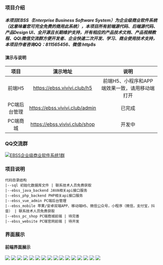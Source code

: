 ### 项目介绍
##### 本项目EBSS（Enterprise Business  Software System）为企业级商业软件系统（这意味着您可完全免费的商用此系统），本项目所有前端源代码、后端源代码、产品Design UI、全开源且长期维护支持，并有相应的产品技术文档、产品视频教程、QQ\微信交流群方便开发者、企业快速二次开发、学习、商业使用技术支持，本项目作者咨询QQ：811565456、微信:http8s


#### 演示与说明
|  项目   | 演示地址 | 说明 |
|  :----:  | :----:  | :----:|
| 前端H5  | https://ebss.vivivi.club/h5| 前端H5、小程序和APP端效果一致，请用移动端打开 |
| PC端后台管理  | 	https://ebss.vivivi.club/admin| 已完成 |
| PC端商城  | https://ebss.vivivi.club/shop| 开发中 |


### QQ交流群
<a target="_blank" href="https://qm.qq.com/q/oIcEqjRxOo"><img border="0" src="https://img.shields.io/badge/%E7%82%B9%E5%87%BB%E5%8A%A0%E5%85%A5qq%E7%BE%A4-518242165-red.svg" alt="EBSS企业级商业软件系统1群" title="EBSS企业级商业软件系统1群"></a>

### 项目说明

```
代码目录结构
|--sql 初始化数据库文件 | 联系技术人员免费获取
|--ebss_java_backend JAVA相关api接口服务
|--ebss_php_backend PHP相关api接口服务
|--ebss_vue_admin PC端后台管理
|--ebss_mobile 苹果/安卓双端APP、移动端H5、微信公众号，小程序（微信，支付宝，抖音） | 联系技术人员免费获取
|--ebss_pc_shop PC端商城前端 | 待完善
|--ebss_website PC端官网前端 | 待开发
```

### 界面展示
#### 前端界面展示
![](doc/img/mobile_01.png)
![](doc/img/mobile_02.png)
![](doc/img/mobile_03.png)
![](doc/img/mobile_04.png)
![](doc/img/mobile_06.png)
![](doc/img/mobile_07.png)
![](doc/img/mobile_08.png)
![](doc/img/mobile_09.png)
![](doc/img/mobile_10.png)
![](doc/img/mobile_11.png)
![](doc/img/mobile_12.png)
![](doc/img/mobile_13.png)
![](doc/img/mobile_14.png)
![](doc/img/admin_01.png)
![](doc/img/admin_02.png)
![](doc/img/admin_03.png)

